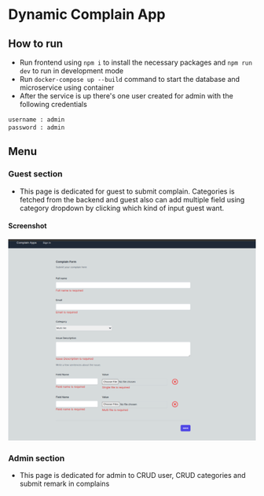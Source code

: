 # Dynamic Complain App
## How to run
- Run frontend using `npm i` to install the necessary packages and `npm run dev` to run in development mode
- Run `docker-compose up --build` command to start the database and microservice using container
- After the service is up there's one user created for admin with the following credentials
```
username : admin
password : admin
```
## Menu
### Guest section
- This page is dedicated for guest to submit complain. Categories is fetched from the backend and guest also can add
multiple field using category dropdown by clicking which kind of input guest want.
#### Screenshot
![Guest Submit Complain](https://raw.githubusercontent.com/jacksonfernando/dynamic-complain-app/main/screenshot/Guest.png)
### Admin section
- This page is dedicated for admin to CRUD user, CRUD categories and submit remark in complains


